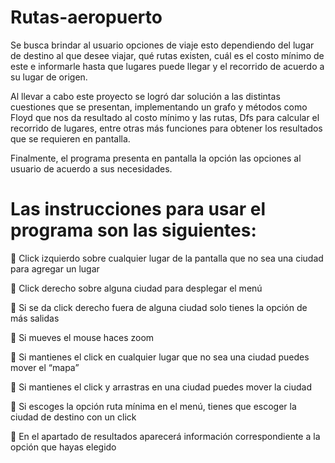 # Rutas-aeropuerto

Se busca brindar al usuario opciones de viaje esto dependiendo del lugar de destino al que desee viajar, qué rutas existen, cuál es el costo mínimo de este e informarle hasta que lugares puede llegar y el recorrido de acuerdo a su lugar de origen.

Al llevar a cabo este proyecto se logró dar solución a las distintas cuestiones que se presentan, implementando un grafo y métodos como Floyd que nos da resultado al costo mínimo y las rutas, Dfs para calcular el recorrido de lugares, entre otras más funciones para obtener los resultados que se requieren en pantalla.

Finalmente, el programa presenta en pantalla la opción las opciones al usuario de acuerdo a sus necesidades.

# Las instrucciones para usar el programa son las siguientes:

 Click izquierdo sobre cualquier lugar de la pantalla que no sea una ciudad para agregar un lugar

 Click derecho sobre alguna ciudad para desplegar el menú

 Si se da click derecho fuera de alguna ciudad solo tienes la opción de más salidas

 Si mueves el mouse haces zoom

 Si mantienes el click en cualquier lugar que no sea una ciudad puedes mover el “mapa”

 Si mantienes el click y arrastras en una ciudad puedes mover la ciudad

 Si escoges la opción ruta mínima en el menú, tienes que escoger la ciudad de destino con un click

 En el apartado de resultados aparecerá información correspondiente a la opción que hayas elegido
